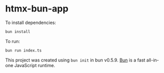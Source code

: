 # htmx-bun-app

To install dependencies:

```bash
bun install
```

To run:

```bash
bun run index.ts
```

This project was created using `bun init` in bun v0.5.9. [Bun](https://bun.sh) is a fast all-in-one JavaScript runtime.
